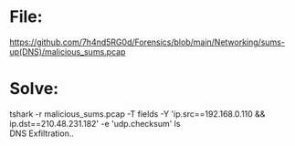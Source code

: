 # File: 
https://github.com/7h4nd5RG0d/Forensics/blob/main/Networking/sums-up(DNS)/malicious_sums.pcap  

# Solve: 
tshark -r malicious_sums.pcap -T fields -Y 'ip.src==192.168.0.110 && ip.dst==210.48.231.182' -e 'udp.checksum' ls  
DNS Exfiltration..
